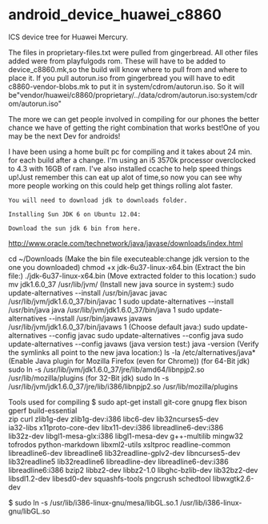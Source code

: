 android_device_huawei_c8860
===========================

ICS device tree for Huawei Mercury.

The files in proprietary-files.txt were pulled from gingerbread.
All other files added were from playfulgods rom.
These will have to be added to device_c8860.mk,so the build will know where to pull from and where to place it.
If you pull autorun.iso from gingerbread you will have to edit c8860-vendor-blobs.mk to put it in system/cdrom/autorun.iso. So it will be"vendor/huawei/c8860/proprietary/../data/cdrom/autorun.iso:system/cdrom/autorun.iso"

The more we can get people involved in compiling for our phones the better chance we have of getting the right combination that works best!One of you may be the next Dev for androids!

I have been using a home built pc for compiling and it takes about 24 min. for each build after a change.
I'm using an i5 3570k processor overclocked to 4.3 with 16GB of ram.
I've also installed ccache to help speed things up!Just remember this can eat up alot of time,so now you can see why more people working on this could help get things rolling alot faster.

    You will need to download jdk to downloads folder.

    Installing Sun JDK 6 on Ubuntu 12.04:

    Download the sun jdk 6 bin from here.
http://www.oracle.com/technetwork/java/javase/downloads/index.html

   cd ~/Downloads
(Make the bin file executeable:change jdk version to the one you downloaded)
   chmod +x jdk-6u37-linux-x64.bin
(Extract the bin file:)
   ./jdk-6u37-linux-x64.bin
(Move extracted folder to this location:)
   sudo mv jdk1.6.0_37 /usr/lib/jvm/
(Install new java source in system:)
   sudo update-alternatives --install /usr/bin/javac javac /usr/lib/jvm/jdk1.6.0_37/bin/javac 1
   sudo update-alternatives --install /usr/bin/java java /usr/lib/jvm/jdk1.6.0_37/bin/java 1
   sudo update-alternatives --install /usr/bin/javaws javaws /usr/lib/jvm/jdk1.6.0_37/bin/javaws 1
   (Choose default java:)
   sudo update-alternatives --config javac
   sudo update-alternatives --config java
   sudo update-alternatives --config javaws
(java version test:)
   java -version
(Verify the symlinks all point to the new java location:)
   ls -la /etc/alternatives/java*
(Enable Java plugin for Mozilla Firefox (even for Chrome))
(for 64-Bit jdk)
   sudo ln -s /usr/lib/jvm/jdk1.6.0_37/jre/lib/amd64/libnpjp2.so /usr/lib/mozilla/plugins
(for 32-Bit jdk)
   sudo ln -s /usr/lib/jvm/jdk1.6.0_37/jre/lib/i386/libnpjp2.so /usr/lib/mozilla/plugins

Tools used for compiling
$ sudo apt-get install git-core gnupg flex bison gperf build-essential \
  zip curl zlib1g-dev zlib1g-dev:i386 libc6-dev lib32ncurses5-dev \
  ia32-libs x11proto-core-dev libx11-dev:i386 libreadline6-dev:i386 \
  lib32z-dev libgl1-mesa-glx:i386 libgl1-mesa-dev g++-multilib mingw32 \
  tofrodos python-markdown libxml2-utils xsltproc readline-common \
  libreadline6-dev libreadline6 lib32readline-gplv2-dev libncurses5-dev \
  lib32readline5 lib32readline6 libreadline-dev libreadline6-dev:i386 \
  libreadline6:i386 bzip2 libbz2-dev libbz2-1.0 libghc-bzlib-dev lib32bz2-dev \
  libsdl1.2-dev libesd0-dev squashfs-tools pngcrush schedtool libwxgtk2.6-dev

$ sudo ln -s /usr/lib/i386-linux-gnu/mesa/libGL.so.1 /usr/lib/i386-linux-gnu/libGL.so


